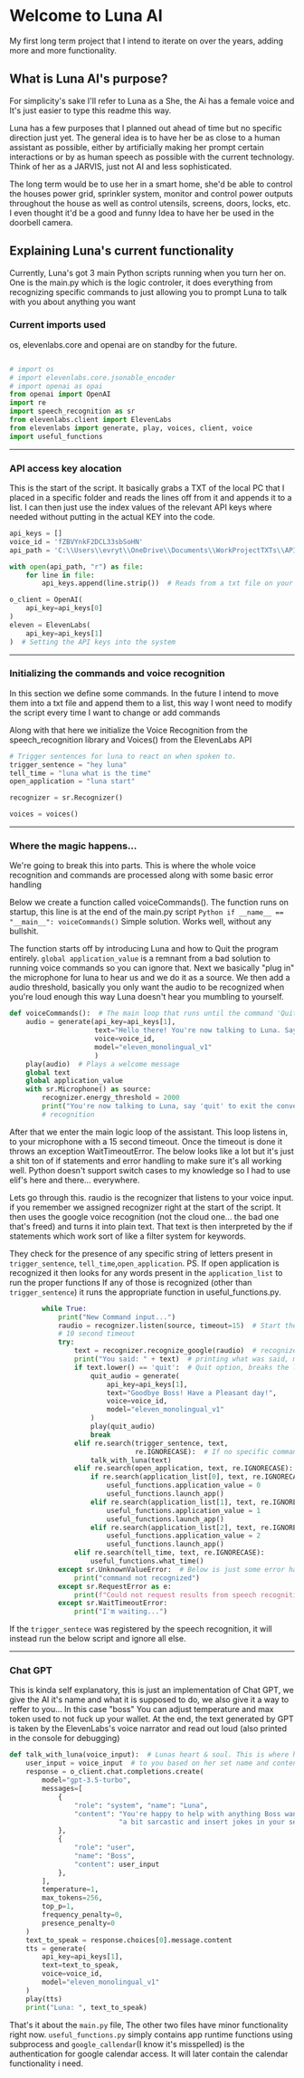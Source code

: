 # Welcome to Luna AI

My first long term project that I intend to iterate on over the years, adding more and more functionality.

## What is Luna AI's purpose?

For simplicity's sake I'll refer to Luna as a She, the Ai has a female voice and It's just easier to type this readme this way.

Luna has a few purposes that I planned out ahead of time but no specific direction just yet. The general idea is to have her be as close to a human assistant as possible, either by artificially
making her prompt certain interactions or by as human speech as possible with the current technology. Think of her as a JARVIS, just not AI and less sophisticated.

The long term would be to use her in a smart home, she'd be able to control the houses power grid, sprinkler system, monitor and control power outputs throughout the house as well as control utensils, screens, doors, locks, etc.
I even thought it'd be a good and funny Idea to have her be used in the doorbell camera.

## Explaining Luna's current functionality

Currently, Luna's got 3 main Python scripts running when you turn her on. One is the main.py which is the logic controler, it does everything from recognizing specific commands to just allowing you to prompt Luna to talk with you about anything you want

### Current imports used
os, elevenlabs.core and openai are on standby for the future.
```Python

# import os
# import elevenlabs.core.jsonable_encoder
# import openai as opai
from openai import OpenAI
import re
import speech_recognition as sr
from elevenlabs.client import ElevenLabs
from elevenlabs import generate, play, voices, client, voice
import useful_functions

```

---

### API access key alocation
This is the start of the script. It basically grabs a TXT of the local PC that I placed in a specific folder and reads the lines off from it and appends it to a list. I can then just use the index values of the relevant API keys where needed without putting in the actual KEY into the code.
```Python
api_keys = []
voice_id = 'fZBVYnkF2DCL33sbSoHN'
api_path = 'C:\\Users\\evryt\\OneDrive\\Documents\\WorkProjectTXTs\\API Keys\\api_keys.txt'

with open(api_path, "r") as file:
    for line in file:
        api_keys.append(line.strip())  # Reads from a txt file on your system and appends the keys to the list api_keys

o_client = OpenAI(
    api_key=api_keys[0]
)
eleven = ElevenLabs(
    api_key=api_keys[1]
)  # Setting the API keys into the system
```

---

### Initializing the commands and voice recognition
In this section we define some commands. In the future I intend to move them into a txt file and append them to a list, this way I wont need to modify the script every time I want to change or add commands

Along with that here we initialize the Voice Recognition from the speech_recognition library and Voices() from the ElevenLabs API
```Python
# Trigger sentences for luna to react on when spoken to.
trigger_sentence = "hey luna"
tell_time = "luna what is the time"
open_application = "luna start"

recognizer = sr.Recognizer()

voices = voices()
```

---

### Where the magic happens...
We're going to break this into parts. This is where the whole voice recognition and commands are processed along with some basic error handling

Below we create a function called voiceCommands(). The function runs on startup, this line is at the end of the main.py script ```Python if __name__ == "__main__": voiceCommands()``` Simple solution. Works well, without any bullshit.

The function starts off by introducing Luna and how to Quit the program entirely. ```global application_value``` is a remnant from a bad solution to running voice commands so you can ignore that. Next we basically "plug in" the microphone for luna
to hear us and we do it as a source. We then add a audio threshold, basically you only want the audio to be recognized when you're loud enough this way Luna doesn't hear you mumbling to yourself.
```Python
def voiceCommands():  # The main loop that runs until the command 'Quit' Has been registered.
    audio = generate(api_key=api_keys[1],
                     text="Hello there! You're now talking to Luna. Say 'quit', to exit the conversation",
                     voice=voice_id,
                     model="eleven_monolingual_v1"
                     )
    play(audio)  # Plays a welcome message
    global text
    global application_value
    with sr.Microphone() as source:
        recognizer.energy_threshold = 2000
        print("You're now talking to Luna, say 'quit' to exit the conversation")  # This initializes the speech
        # recognition
```

After that we enter the main logic loop of the assistant. This loop listens in, to your microphone with a 15 second timeout. Once the timeout is done it throws an exception WaitTimeoutError. 
The below looks like a lot but it's just a shit ton of if statements and error handling to make sure it's all working well. Python doesn't support switch cases to my knowledge so I had to use elif's here and there... everywhere.

Lets go through this. raudio is the recognizer that listens to your voice input. if you remember we assigned recognizer right at the start of the script. It then uses the google voice recognition (not the cloud one... the bad one that's freed)
and turns it into plain text. That text is then interpreted by the if statements which work sort of like a filter system for keywords.

They check for the presence of any specific string of letters present in ```trigger_sentence```, ```tell_time```,```open_application```. PS. If open application is recognized it then looks for any words present in the ```application_list``` to run the proper functions
If any of those is recognized (other than ```trigger_sentence```) it runs the appropriate function in useful_functions.py.
```Python
        while True:
            print("New Command input...")
            raudio = recognizer.listen(source, timeout=15)  # Start the listener at the start of the loop and add a
            # 10 second timeout
            try:
                text = recognizer.recognize_google(raudio)  # recognize speech using google speech recognition
                print("You said: " + text)  # printing what was said, mostly for debugging purposes
                if text.lower() == 'quit':  # Quit option, breaks the loop and turns off the app
                    quit_audio = generate(
                        api_key=api_keys[1],
                        text="Goodbye Boss! Have a Pleasant day!",
                        voice=voice_id,
                        model="eleven_monolingual_v1"
                    )
                    play(quit_audio)
                    break
                elif re.search(trigger_sentence, text,
                               re.IGNORECASE):  # If no specific command is called, run the talk function to use GPT 3.5 responses
                    talk_with_luna(text)
                elif re.search(open_application, text, re.IGNORECASE):          # this is the application launch logic
                    if re.search(application_list[0], text, re.IGNORECASE):     # No, I do not intend to use a more efficient way
                        useful_functions.application_value = 0                  # At this point in time i don't even know if it works xD P.S It's working
                        useful_functions.launch_app()
                    elif re.search(application_list[1], text, re.IGNORECASE):
                        useful_functions.application_value = 1
                        useful_functions.launch_app()
                    elif re.search(application_list[2], text, re.IGNORECASE):
                        useful_functions.application_value = 2
                        useful_functions.launch_app()
                elif re.search(tell_time, text, re.IGNORECASE):
                    useful_functions.what_time()
            except sr.UnknownValueError:  # Below is just some error handling
                print("command not recognized")
            except sr.RequestError as e:
                print(f"Could not request results from speech recognition services; {e}")
            except sr.WaitTimeoutError:
                print("I'm waiting...")
```
If the ```trigger_sentece``` was registered by the speech recognition, it will instead run the below script and ignore all else.

---

### Chat GPT
This is kinda self explanatory, this is just an implementation of Chat GPT, we give the AI it's name and what it is supposed to do, we also give it a way to reffer to you... In this case "boss" You can adjust temperature and max token used to not fuck up your wallet.
At the end, the text generated by GPT is taken by the ElevenLabs's voice narrator and read out loud (also printed in the console for debugging)

```Python
def talk_with_luna(voice_input):  # Lunas heart & soul. This is where her magic is done, she responds
    user_input = voice_input  # to you based on her set name and content(Personality)
    response = o_client.chat.completions.create(
        model="gpt-3.5-turbo",
        messages=[
            {
                "role": "system", "name": "Luna",
                "content": "You're happy to help with anything Boss wants. You're speaking in a happy tone, sometimes "
                           "a bit sarcastic and insert jokes in your sentences"
            },
            {
                "role": "user",
                "name": "Boss",
                "content": user_input
            },
        ],
        temperature=1,
        max_tokens=256,
        top_p=1,
        frequency_penalty=0,
        presence_penalty=0
    )
    text_to_speak = response.choices[0].message.content
    tts = generate(
        api_key=api_keys[1],
        text=text_to_speak,
        voice=voice_id,
        model="eleven_monolingual_v1"
    )
    play(tts)
    print("Luna: ", text_to_speak)
```


That's it about the ```main.py``` file, The other two files have minor functionality right now. ```useful_functions.py``` simply contains app runtime functions using subprocess and ```google_callendar```(I know it's misspelled) is the authentication for google calendar access.
It will later contain the calendar functionality i need.